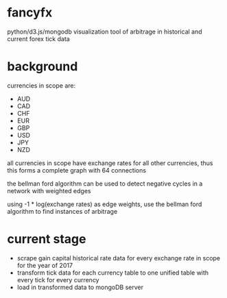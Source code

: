 # fancyfx
python/d3.js/mongodb visualization tool of arbitrage in historical and current forex tick data

# background
currencies in scope are: 
- AUD
- CAD
- CHF
- EUR
- GBP
- USD
- JPY
- NZD

all currencies in scope have exchange rates for all other currencies, thus this forms a complete graph with 64 connections

the bellman ford algorithm can be used to detect negative cycles in a network with weighted edges

using -1 * log(exchange rates) as edge weights, use the bellman ford algorithm to find instances of arbitrage

# current stage
- scrape gain capital historical rate data for every exchange rate in scope for the year of 2017
- transform tick data for each currency table to one unified table with every tick for every currency
- load in transformed data to mongoDB server 
